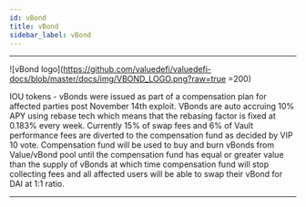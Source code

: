 ```yaml
---
id: vBond
title: vBond
sidebar_label: vBond
---
```




---
![vBond logo](https://github.com/valuedefi/valuedefi-docs/blob/master/docs/img/VBOND_LOGO.png?raw=true =200)

IOU tokens - vBonds were issued as part of a compensation plan for affected parties post November 14th exploit. 
VBonds are auto accruing 10% APY using rebase tech which means that the rebasing factor is fixed at 0.183% every week. 
Currently 15% of swap fees and 6% of Vault performance fees are diverted to the compensation fund as decided by VIP 10 vote. 
Compensation fund will be used to buy and burn vBonds from Value/vBond pool until the compensation fund has equal or
greater value than the supply of vBonds at which time compensation fund will stop collecting fees and
all affected users will be able to swap their vBond for DAI at 1:1 ratio.


---




